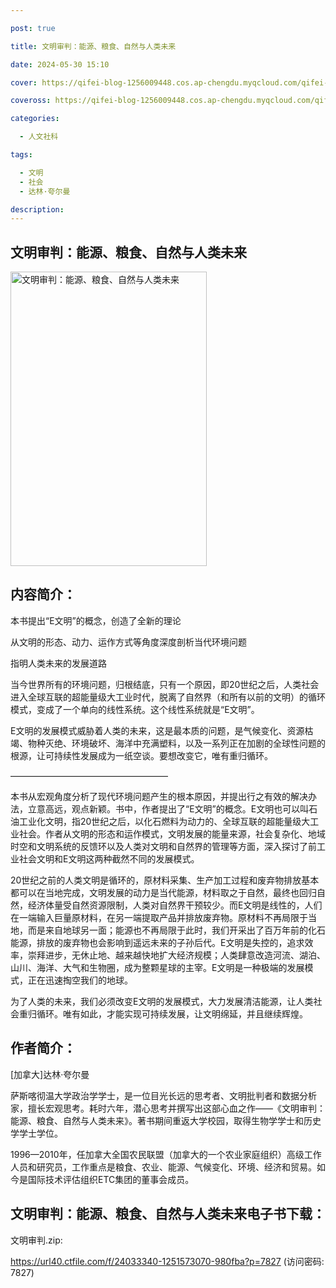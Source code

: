 ```yaml
---

post: true

title: 文明审判：能源、粮食、自然与人类未来

date: 2024-05-30 15:10

cover: https://qifei-blog-1256009448.cos.ap-chengdu.myqcloud.com/qifei-blog/s34287699.jpg

coveross: https://qifei-blog-1256009448.cos.ap-chengdu.myqcloud.com/qifei-blog/s34287699.jpg

categories:

  - 人文社科

tags:

  - 文明
  - 社会
  - 达林·夸尔曼

description:
---
```


## 文明审判：能源、粮食、自然与人类未来

<img alt="文明审判：能源、粮食、自然与人类未来" class="aligncenter loading" data-was-processed="true" decoding="async" fetchpriority="high" height="471" src="https://qifei-blog-1256009448.cos.ap-chengdu.myqcloud.com/qifei-blog/s34287699.jpg" style="cursor: zoom-in;" width="314"/>

## 内容简介：

本书提出“E文明”的概念，创造了全新的理论

从文明的形态、动力、运作方式等角度深度剖析当代环境问题

指明人类未来的发展道路

当今世界所有的环境问题，归根结底，只有一个原因，即20世纪之后，人类社会进入全球互联的超能量级大工业时代，脱离了自然界（和所有以前的文明）的循环模式，变成了一个单向的线性系统。这个线性系统就是“E文明”。

E文明的发展模式威胁着人类的未来，这是最本质的问题，是气候变化、资源枯竭、物种灭绝、环境破坏、海洋中充满塑料，以及一系列正在加剧的全球性问题的根源，让可持续性发展成为一纸空谈。要想改变它，唯有重归循环。

——————————————————

本书从宏观角度分析了现代环境问题产生的根本原因，并提出行之有效的解决办法，立意高远，观点新颖。书中，作者提出了“E文明”的概念。E文明也可以叫石油工业化文明，指20世纪之后，以化石燃料为动力的、全球互联的超能量级大工业社会。作者从文明的形态和运作模式，文明发展的能量来源，社会复杂化、地域时空和文明系统的反馈环以及人类对文明和自然界的管理等方面，深入探讨了前工业社会文明和E文明这两种截然不同的发展模式。

20世纪之前的人类文明是循环的，原材料采集、生产加工过程和废弃物排放基本都可以在当地完成，文明发展的动力是当代能源，材料取之于自然，最终也回归自然，经济体量受自然资源限制，人类对自然界干预较少。而E文明是线性的，人们在一端输入巨量原材料，在另一端提取产品并排放废弃物。原材料不再局限于当地，而是来自地球另一面；能源也不再局限于此时，我们开采出了百万年前的化石能源，排放的废弃物也会影响到遥远未来的子孙后代。E文明是失控的，追求效率，崇拜进步，无休止地、越来越快地扩大经济规模；人类肆意改造河流、湖泊、山川、海洋、大气和生物圈，成为整颗星球的主宰。E文明是一种极端的发展模式，正在迅速掏空我们的地球。

为了人类的未来，我们必须改变E文明的发展模式，大力发展清洁能源，让人类社会重归循环。唯有如此，才能实现可持续发展，让文明绵延，并且继续辉煌。

## 作者简介：

 [加拿大]达林·夸尔曼

萨斯喀彻温大学政治学学士，是一位目光长远的思考者、文明批判者和数据分析家，擅长宏观思考。耗时六年，潜心思考并撰写出这部心血之作——《文明审判：能源、粮食、自然与人类未来》。著书期间重返大学校园，取得生物学学士和历史学学士学位。

1996—2010年，任加拿大全国农民联盟（加拿大的一个农业家庭组织）高级工作人员和研究员，工作重点是粮食、农业、能源、气候变化、环境、经济和贸易。如今是国际技术评估组织ETC集团的董事会成员。

## 文明审判：能源、粮食、自然与人类未来电子书下载：

文明审判.zip: 

https://url40.ctfile.com/f/24033340-1251573070-980fba?p=7827 (访问密码: 7827)
